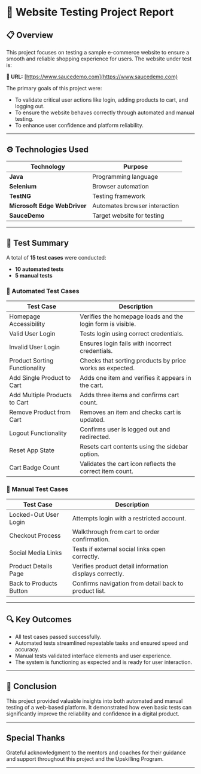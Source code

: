 # 🧪 Website Testing Project Report


## 📋 Overview

This project focuses on testing a sample e-commerce website to ensure a smooth and reliable shopping experience for users. The website under test is:

**🔗 URL:** [https://www.saucedemo.com](https://www.saucedemo.com)

The primary goals of this project were:
- To validate critical user actions like login, adding products to cart, and logging out.
- To ensure the website behaves correctly through automated and manual testing.
- To enhance user confidence and platform reliability.

---

## ⚙️ Technologies Used

| Technology      | Purpose                          |
|-----------------|----------------------------------|
| **Java**        | Programming language             |
| **Selenium**    | Browser automation               |
| **TestNG**      | Testing framework                |
| **Microsoft Edge WebDriver** | Automates browser interaction |
| **SauceDemo**   | Target website for testing       |

---

## 🧪 Test Summary

A total of **15 test cases** were conducted:  
- **10 automated tests**
- **5 manual tests**

### 🧪 Automated Test Cases

| Test Case                         | Description |
|----------------------------------|-------------|
| Homepage Accessibility           | Verifies the homepage loads and the login form is visible. |
| Valid User Login                 | Tests login using correct credentials. |
| Invalid User Login               | Ensures login fails with incorrect credentials. |
| Product Sorting Functionality    | Checks that sorting products by price works as expected. |
| Add Single Product to Cart       | Adds one item and verifies it appears in the cart. |
| Add Multiple Products to Cart    | Adds three items and confirms cart count. |
| Remove Product from Cart         | Removes an item and checks cart is updated. |
| Logout Functionality             | Confirms user is logged out and redirected. |
| Reset App State                  | Resets cart contents using the sidebar option. |
| Cart Badge Count                 | Validates the cart icon reflects the correct item count. |

### 📝 Manual Test Cases

| Test Case                    | Description |
|-----------------------------|-------------|
| Locked-Out User Login       | Attempts login with a restricted account. |
| Checkout Process            | Walkthrough from cart to order confirmation. |
| Social Media Links          | Tests if external social links open correctly. |
| Product Details Page        | Verifies product detail information displays correctly. |
| Back to Products Button     | Confirms navigation from detail back to product list. |

---

## 🔍 Key Outcomes

- All test cases passed successfully.
- Automated tests streamlined repeatable tasks and ensured speed and accuracy.
- Manual tests validated interface elements and user experience.
- The system is functioning as expected and is ready for user interaction.

---

## 🎯 Conclusion

This project provided valuable insights into both automated and manual testing of a web-based platform. It demonstrated how even basic tests can significantly improve the reliability and confidence in a digital product.

---

##  Special Thanks

Grateful acknowledgment to the mentors and coaches for their guidance and support throughout this project and the Upskilling Program.

---
